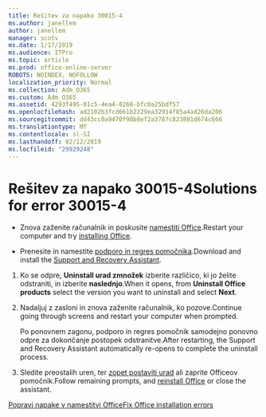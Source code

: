 ```yaml
---
title: Rešitev za napako 30015-4
ms.author: janellem
author: janellem
manager: scotv
ms.date: 1/17/2019
ms.audience: ITPro
ms.topic: article
ms.prod: office-online-server
ROBOTS: NOINDEX, NOFOLLOW
localization_priority: Normal
ms.collection: Adm_O365
ms.custom: Adm_O365
ms.assetid: 4293f495-01c5-4ea4-8268-bfc0a25bdf57
ms.openlocfilehash: ad2102b3fcd661b2229ea32914f85a4ad26da206
ms.sourcegitcommit: dd43cc0a9470f98b8ef2a3787c823801d674c666
ms.translationtype: MT
ms.contentlocale: sl-SI
ms.lasthandoff: 02/12/2019
ms.locfileid: "29929248"
---
```

# <a name="solutions-for-error-30015-4"></a><span data-ttu-id="f4255-102">Rešitev za napako 30015-4</span><span class="sxs-lookup"><span data-stu-id="f4255-102">Solutions for error 30015-4</span></span>


- <span data-ttu-id="f4255-103">Znova zaženite računalnik in poskusite [namestiti Office](https://portal.office.com/OLS/MySoftware.aspx).</span><span class="sxs-lookup"><span data-stu-id="f4255-103">Restart your computer and try [installing Office](https://portal.office.com/OLS/MySoftware.aspx).</span></span>
    
- <span data-ttu-id="f4255-104">Prenesite in namestite [podporo in regres pomočnika](https://aka.ms/SARA-OfficeUninstall-Alchemy).</span><span class="sxs-lookup"><span data-stu-id="f4255-104">Download and install the [Support and Recovery Assistant](https://aka.ms/SARA-OfficeUninstall-Alchemy).</span></span>
    
1. <span data-ttu-id="f4255-105">Ko se odpre, **Uninstall urad zmnožek** izberite različico, ki jo želite odstraniti, in izberite **naslednjo**.</span><span class="sxs-lookup"><span data-stu-id="f4255-105">When it opens, from **Uninstall Office products** select the version you want to uninstall and select **Next**.</span></span> 
    
2. <span data-ttu-id="f4255-106">Nadaljuj z zasloni in znova zaženite računalnik, ko pozove.</span><span class="sxs-lookup"><span data-stu-id="f4255-106">Continue going through screens and restart your computer when prompted.</span></span>
    
    <span data-ttu-id="f4255-107">Po ponovnem zagonu, podporo in regres pomočnik samodejno ponovno odpre za dokončanje postopek odstranitve.</span><span class="sxs-lookup"><span data-stu-id="f4255-107">After restarting, the Support and Recovery Assistant automatically re-opens to complete the uninstall process.</span></span>
    
3. <span data-ttu-id="f4255-108">Sledite preostalih uren, ter [zopet postaviti urad](https://portal.office.com/OLS/MySoftware.aspx) ali zaprite Officeov pomočnik.</span><span class="sxs-lookup"><span data-stu-id="f4255-108">Follow remaining prompts, and [reinstall Office](https://portal.office.com/OLS/MySoftware.aspx) or close the assistant.</span></span> 
    
[<span data-ttu-id="f4255-109">Popravi napake v namestitvi Office</span><span class="sxs-lookup"><span data-stu-id="f4255-109">Fix Office installation errors</span></span>](https://support.office.com/article/d5df89a9-0507-4b4c-92f9-22f457e630aa?=wt.mc_id=Alchm_DldInstAct)
  

